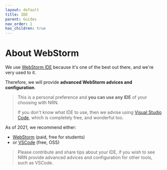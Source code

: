 ```yaml
---
layout: default
title: IDE
parent: Guides
nav_order: 1
has_children: true
---
```


# About WebStorm

We use [WebStorm IDE](https://www.jetbrains.com/webstorm/) because it's one of the best out there, and we're very used to it.

Therefore, we will provide **advanced WebStorm advices and configuration**.

> This is a personal preference and **you can use any IDE** of your choosing with NRN.
>
> If you don't know what IDE to use, then we advise using [Visual Studio Code](https://code.visualstudio.com/), which is completely free, and wonderful too.


As of 2021, we recommend either:

- [WebStorm](https://www.jetbrains.com/webstorm/) (paid, free for students)
- or [VSCode](https://code.visualstudio.com/) (free, OSS)

> Please contribute and share tips about your IDE, if you wish to see NRN provide advanced advices and configuration for other tools, such as VSCode.
